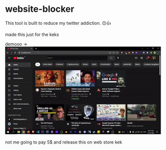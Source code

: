 # website-blocker
This tool is built to reduce my twitter addiction. 😔👍

made this just for the keks

demooo -> 
![](pepo-webExtension.gif)


not me going to pay 5$ and release this on web store kek

